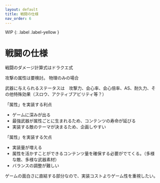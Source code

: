 ```yaml
---
layout: default
title: 戦闘の仕様
nav_order: 6
---
```


WIP
{: .label .label-yellow }

# 戦闘の仕様

戦闘のダメージ計算式はドラクエ式

攻撃の属性は要検討。
物理のみの場合

武器に与えられるステータスは　攻撃力、会心率、会心倍率、AS、耐久力、その他特殊効果（スロウ、アクティブアビリティ等？）

「属性」を実装する利点
- ゲームに深みが出る
- 最強武器が属性ごとに生まれるため、コンテンツの寿命が延びる
- 実装する敵のテーマが決まるため、企画しやすい

「属性」を実装する欠点
- 実装量が増える
- 属性を活かすことができるコンテンツ量を確保する必要がでてくる。（多様な敵、多様な武器素材）
- バランスの調整が難しい

ゲームの面白さに直結する部分なので、実装コストよりゲーム性を重視したい。



